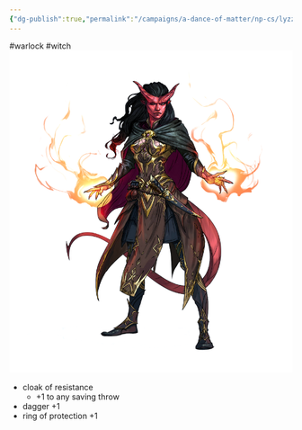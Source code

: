 ```yaml
---
{"dg-publish":true,"permalink":"/campaigns/a-dance-of-matter/np-cs/lyzza/"}
---
```


#warlock #witch
![Lyzza_Warlock|300](/img/user/attachments/Lyzza_Warlock.png)
- cloak of resistance
	- +1 to any saving throw
- dagger +1
- ring of protection +1